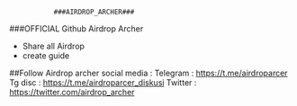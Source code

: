                ###AIRDROP_ARCHER###
 
###OFFICIAL Github Airdrop Archer

- Share all Airdrop
- create guide

##Follow Airdrop archer social media :
Telegram : https://t.me/airdroparcer
Tg disc  : https://t.me/airdroparcer_diskusi
Twitter : https://twitter.com/airdrop_archer

